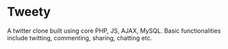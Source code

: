 # Tweety
A twitter clone built using core PHP, JS, AJAX, MySQL. Basic functionalities include twitting, commenting, sharing, chatting etc.
